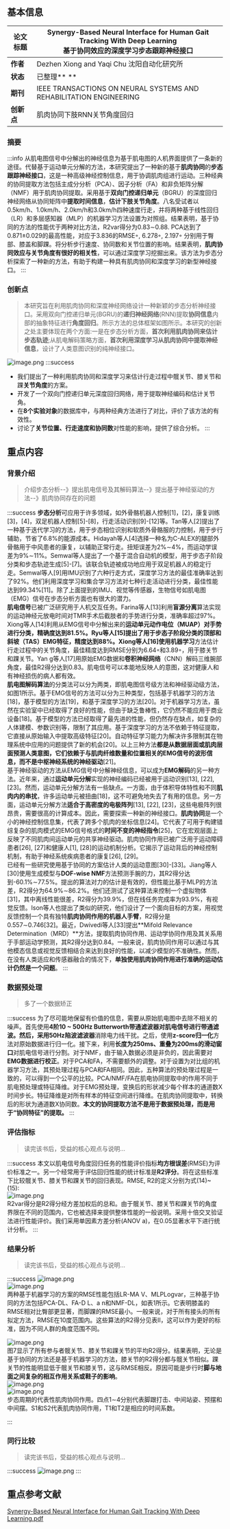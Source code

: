 ## 基本信息
| **论文标题** | Synergy-Based Neural Interface for Human Gait Tracking With Deep Learning<br />基于协同效应的深度学习步态跟踪神经接口 |
| --- | --- |
| **作者** | Dezhen Xiong and Yaqi Chu 沈阳自动化研究所 |
| **状态** | 已整理** ** |
| **期刊** |  IEEE TRANSACTIONS ON NEURAL SYSTEMS AND REHABILITATION ENGINEERING |
| **创新点** | 肌肉协同下肢RNN关节角度回归 |

### 摘要
:::info
从肌电图信号中分解出的神经信息为基于肌电图的人机界面提供了一条新的途径。代替基于运动单元分解的方法，本研究提出了一种新的基于**肌肉协同**的**步态跟踪神经接口**，这是一种高级神经控制信息，用于协调肌肉组进行运动。三种经典的协同提取方法包括主成分分析（PCA）、因子分析（FA）和非负矩阵分解（NMF）用于肌肉协同提取。采用基于**双向门控递归单元**（BGRU）的深度回归神经网络从协同矩阵中**提取时间信息**，**估计下肢关节角度**。八名受试者以0.5km/h、1.0km/h、2.0km/h和3.0km/h四种速度行走，并将两种基于线性回归（LR）和多层感知器（MLP）的机器学习方法设置为对照组。结果表明，基于协同的方法的性能优于两种对比方法，R2var得分为0.83∼0.88. PCA达到了0.871±0.029的最高性能，对应于3.836的RMSE◦, 6.278◦, 2.197◦ 分别用于臀部、膝盖和脚踝。将分析步行速度、协同数和关节位置的影响。结果表明，**肌肉协同效应与关节角度有很好的相关性**，可以通过深度学习挖掘出来。该方法为步态分析探索了一种新的方法，有助于构建一种具有肌肉协同和深度学习的新型神经接口。
:::
### 创新点
> 本研究旨在利用肌肉协同和深度神经网络设计一种新颖的步态分析神经接口。采用双向门控递归单元(BGRU)的**递归神经网络**(RNN)提取**协同信息**内部的抽象特征进行**角度回归**。所示方法的总体框架如图所示。本研究的创新之处主要体现在两个方面:一是在步态分析方面，**首次利用肌肉协同来估计步态轨迹**;从肌电解码策略方面，**首次利用深度学习从肌肉协同中提取神经信息**，设计了人类意图识别的纯神经接口。

![image.png](https://cdn.nlark.com/yuque/0/2022/png/690871/1655915437207-c141291b-f13b-4ad8-9e73-dcb60c2473f5.png#clientId=ubb144e63-6980-4&crop=0&crop=0&crop=1&crop=1&from=paste&height=394&id=u59ae37ea&margin=%5Bobject%20Object%5D&name=image.png&originHeight=394&originWidth=482&originalType=binary&ratio=1&rotation=0&showTitle=false&size=148198&status=done&style=none&taskId=uf1b8124f-91f3-465d-9b9d-e7ba6641046&title=&width=482)
:::success

- 我们提出了一种利用肌肉协同和深度学习来估计行走过程中髋关节、膝关节和踝**关节角度**的方案。
- 开发了一个双向门控递归单元深度回归网络，用于提取神经编码和估计关节角。
- 在**8个实验对象**的数据库中，与两种经典方法进行了对比，评价了该方法的有效性。
- 讨论了**关节位置、行走速度和协同数**对性能的影响，提供了综合分析。
:::
## 重点内容
### 背景介绍
> 介绍步态分析--》提出肌电信号及其解码算法--》提出基于神经驱动的方法--》肌肉协同存在的问题

:::success
**步态分析**可应用于许多领域，如外骨骼机器人控制[1]，[2]，康复训练[3]，[4]，双足机器人控制[5]-[8]，行走活动识别[9]-[12]等。Tan等人[2]提出了一种基于迭代学习的方法，用于步态相位识别和软质外骨骼服的力控制，用于步行辅助，节省了6.8%的能源成本。Hidayah等人[4]选择一种名为C-ALEX的腿部外骨骼用于中风患者的康复，以辅助正常行走。扭矩误差为2%∼4%，而运动学误差为9%∼11%。Semwal等人提出了一个基于混合自动机的模型，用于步态子阶段分类和步态轨迹生成[5]-[7]。该联合轨迹被成功地应用于双足机器人的稳定行走。Semwal等人[9]用IMU识别了六种行走方式，深度学习方法的最佳准确率达到了92%。他们利用深度学习和集合学习方法对七种行走活动进行分类，最佳性能达到99.34%[11]。除了上面提到的IMU、视觉等传感器，生物信号如肌电图（EMG）信号在步态分析方面也有很大的潜力。<br />**肌电信号**已被广泛研究用于人机交互任务。Farina等人[13]利用**盲源分离**算法实现的运动神经元放电时间对TMR手术后截肢者的手势进行分类，准确率超过97%。Xiong等人[14]利用从EMG信号中分解出来的**运动单元动作电位（MUAP）**对手势进行分类，精确度达到81.5%。Ryu等人[15]提出了用于步态子阶段分类的顶部和斜坡（TAS）EMG特征，精度达到88%。Xiong等人[16]使用**机器学习**方法估计行走过程中的关节角度，最佳精度达到RMSE分别为6.64◦和3.89◦，用于膝关节和踝关节。Yan g等人[17]用原始EMG数据和**卷积神经网络**（CNN）解码三维腕部角度，最佳R2得分达到0.83。肌电信号可以本能地反映人的意图，这对健康人和有神经损伤的病人都有效。<br />**肌电图解码算法**的分类法可以分为两类，即肌电图信号级方法和神经驱动级方法，如图1所示。基于EMG信号的方法可以分为三种类型，包括基于机器学习的方法[18]，基于模型的方法[19]，和基于深度学习的方法[20]。对于机器学习方法，虽然在实验室中已经取得了良好的性能，但由于缺乏鲁棒性，它仍然不能应用于商业设备[18]。基于模型的方法已经取得了最先进的性能，但仍然存在缺点，如复杂的人体建模、参数识别等，限制了其应用。基于深度学习的方法不依赖于特征提取，它直接从原始输入中提取高级特征[20]。自动特征学习能力为解决许多限制其在物理系统中应用的问题提供了新的机会[20]。以上三种方法**都是从数据层面或肌肉层面预测人类意图，它们依赖于与肌肉纤维数量和位置相关的EMG信号的波形信息，而不是中枢神经系统的神经驱动**[21]。<br />基于神经驱动的方法从EMG信号中分解神经信息，可以成为**EMG解码**的另一种方法。近年来，通过**运动单元分解**实现的神经编码已经被用于运动识别[13], [22], [23]。然而，运动单元分解方法有一些缺点。一方面，由于体积导体特性和不同**肌肉内的串扰**，许多运动单元被扭曲[18]，这不可避免地失去了有用的信息。另一方面，运动单元分解方法**适合于高密度的电极阵列**[13], [22], [23]，这些电极阵列很昂贵，需要很高的计算成本。因此，需要探索一种新的神经接口。**肌肉协同**是一个小的神经控制信息集，代表了跨多个肌肉的坐标信息[24]。它代表了可用于构建错综复杂的肌肉模式的EMG信号格式的**时间不变的神经指令**[25]，它在宏观层面上反映了不同肌肉间运动单元的共享神经驱动。肌肉协同作用已被广泛用于运动障碍患者[26], [27]和健康人[1], [28]的运动机制分析。它揭示了运动背后的神经控制机制，有助于神经系统疾病患者的康复[26], [29]。<br />已经有一些研究使用基于协同的方案估计人类的运动意图[30]-[33]。Jiang等人[30]使用生成模型与**DOF-wise NMF**方法预测手腕的力，其R2得分达到-60.1%∼77.5%。提出的算法对力的估计是有效的，但性能比基于MLP的方法差，R2得分为64.9%∼86.2%。他们还测试了这种算法来控制一个虚拟物体[31]，其中离线性能很差，R2得分为39.9%，但在线任务完成率为93.9%，有视觉反馈。Ison等人也提出了类似的研究，他们设计了一个面向目标的方案，用视觉反馈控制一个具有独特**肌肉协同作用的机器人手臂**，R2得分是0.557∼0.746[32]。最近，Dwivedi等人[33]提出**Mifold Relevance Determination（MRD）**方法，提取肌肉协同作用、运动学协同作用及其关系用于手部运动学预测，其R2得分达到0.84。一般来说，肌肉协同作用可以通过与其他模态信息或视觉反馈相结合来达到良好的性能，以减少模型的不准确性。然而，在没有人类适应和传感器融合的情况下，**单独使用肌肉协同作用进行准确的运动估计仍然是一个问题**。
:::
### 数据预处理
> 多了一个数据矫正

:::success
为了尽可能地保留有价值的信息，需要从原始肌电图中去除不相关的噪声。首先使用**4阶10 ~ 500Hz **Butterworth带通滤波器对肌电信号进行带通滤波。然后，采用**50Hz陷波滤波器**消除电力线干扰。之后，使用**z-score归一化**方法对原始数据进行归一化。接下来，利用**长度为250ms、重叠为200ms的滑动窗口**对肌电信号进行分割。对于NMF，由于输入数据必须是非负的，因此需要对**EMG数据进行校正**。对于PCA和FA，不需要额外的调整。对于设置为对比组的机器学习方法，其预处理过程与PCA和FA相同。因此，五种算法的预处理过程是一致的，可以得到一个公平的比较。PCA/NMF/FA在肌电协同提取中的作用不同于肌电预处理或特征降维。对于EMG预处理，变换后的形状减少每个样本的通道数X时间步长。特征降维是对所有样本的特征空间进行降维。在肌肉协同提取中，转换后的形状为通道数X协同数。**本文的协同提取方法不是用于数据预处理，而是用于“协同特征”的提取。**
:::
### 评估指标
> 读完该书后，受益的核心观点与说明...

:::success
本文以肌电信号角度回归任务的性能评价指标**均方根误差**(RMSE)为评价标准之一。另一个经常用于评估回归性能的统计标准是**R2评分**。将在这些标准下比较髋关节、膝关节和踝关节的回归表现。RMSE, R2的定义分别为式(14)~ (15):<br />![image.png](https://cdn.nlark.com/yuque/0/2022/png/690871/1655919713781-0148a3a1-a789-4f58-a450-f2d6da8658b6.png#clientId=ubb144e63-6980-4&crop=0&crop=0&crop=1&crop=1&from=paste&height=104&id=ua024b379&margin=%5Bobject%20Object%5D&name=image.png&originHeight=104&originWidth=342&originalType=binary&ratio=1&rotation=0&showTitle=false&size=10153&status=done&style=none&taskId=u24dbac60-b054-45d1-9d44-3325a801821&title=&width=342)<br />R2var得分是R2得分经方差加权后的总和。由于髋关节、膝关节和踝关节的角度界限在不同的范围内，它也被选择来提供整体性能的一般说明。采用十倍交叉验证法进行性能评价。我们采用单因素方差分析(ANOV a)，在0.05显著水平下进行统计分析。
:::
### 结果分析
> 读完该书后，受益的核心观点与说明...

:::success
![image.png](https://cdn.nlark.com/yuque/0/2022/png/690871/1655919842584-cd5e2162-2d34-4fb4-8e7f-671af510ed89.png)<br />![image.png](https://cdn.nlark.com/yuque/0/2022/png/690871/1655919868578-f46a2fcd-ee97-4664-b784-da8167d40ee2.png)<br />两种基于机器学习的方案的RMSE性能包括LR-MA V、MLPLogvar，三种基于协同的方法包括PCA-DL、FA-D L、a n和NMF-DL，如表1所示。它表明膝盖的RMSE相对比臀部更显著，而脚踝的RMSE最小。一般来说，对于所有接头的所有拟定方法，RMSE在10度范围内。这些算法的R2得分见表II，这可以作为更好的标准，因为不同人群的角度范围不同。

![image.png](https://cdn.nlark.com/yuque/0/2022/png/690871/1655919912379-b99a1c63-d92e-4873-b9af-3f45df6739b1.png)<br />图7显示了所有参与者髋关节、膝关节和踝关节的平均R2得分。结果表明，无论是基于协同的方法还是基于机器学习的方法，膝关节的R2得分都与髋关节相似。踝关节的性能明显低于髋关节和膝关节，这与RMSE相反。原因可能是步行时**脚与地面之间复杂的相互作用关系或鞋子的影响**。<br />![image.png](https://cdn.nlark.com/yuque/0/2022/png/690871/1655919926057-4783955c-c134-4065-84a3-68ae2ff5c92e.png)<br />![image.png](https://cdn.nlark.com/yuque/0/2022/png/690871/1655919972191-70d62cfb-ed46-4098-a161-c6d82c5c6bc6.png)<br />步态周期的代表性肌肉协同作用。四点1∼4分别代表脚跟打击、中间站姿、预摆和中间摆。S1和S2代表肌肉协同作用，T1和T2是相应的时间系数。

:::
### 同行比较
> 读完该书后，受益的核心观点与说明...

:::success
![image.png](https://cdn.nlark.com/yuque/0/2022/png/690871/1655920198331-23aa2c99-c38b-43a3-922f-5b422eab017a.png)
:::

## 重点参考文献
[Synergy-Based Neural Interface for Human Gait Tracking With Deep Learning.pdf](https://www.yuque.com/attachments/yuque/0/2022/pdf/690871/1655920439013-dc829f0b-762a-4a4e-9e3a-a004281d1122.pdf)

